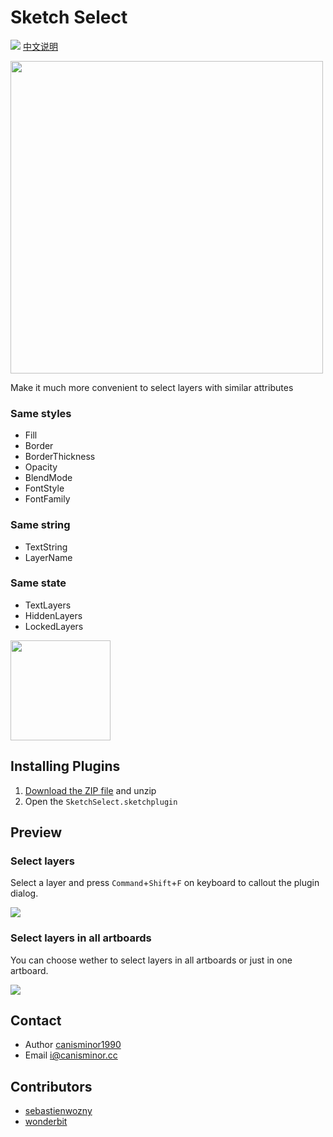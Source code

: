 # Sketch Select
![](https://badges.sketchpacks.com/plugins/cm.sketch.select/version.svg) [中文说明](README_zh.md)

<img src="https://o4j4l4n7h.qnssl.com/2017-08-04-cover_select.png" width="500">

Make it much more convenient to select layers with similar attributes

### Same styles

- Fill
- Border
- BorderThickness
- Opacity
- BlendMode
- FontStyle
- FontFamily

### Same string

- TextString
- LayerName

### Same state

- TextLayers
- HiddenLayers
- LockedLayers

<a href="http://bit.ly/SketchRunnerWebsite">
  <img src="http://sketchrunner.com/img/badge_white.png" width="160">
</a>

## Installing Plugins

1. [Download the ZIP file](https://github.com/canisminor1990/sketch-select/archive/master.zip) and unzip
2. Open the `SketchSelect.sketchplugin`

## Preview

### Select layers

Select a layer and press `Command`+`Shift`+`F` on keyboard to callout the plugin dialog.

![](http://i.imgur.com/Hly5g1r.png)

### Select layers in all artboards

You can choose wether to select layers in all artboards or just in one artboard.

![](http://i.imgur.com/xkma6Lb.png)

## Contact

* Author [canisminor1990](https://github.com/canisminor1990)
* Email <i@canisminor.cc>

## Contributors

* [sebastienwozny](https://github.com/sebastienwozny)
* [wonderbit](https://github.com/wonderbit/sketch-select-similar-layers)
